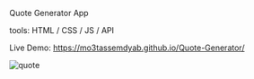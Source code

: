 
Quote Generator App


tools: HTML / CSS / JS / API

Live Demo:  https://mo3tassemdyab.github.io/Quote-Generator/


![quote](https://github.com/user-attachments/assets/ccac3d09-760d-4345-874c-55bd5693f51d)
